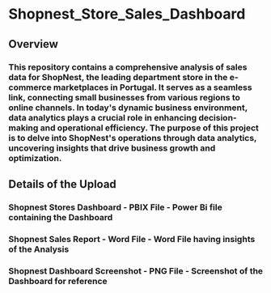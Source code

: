 # Shopnest_Store_Sales_Dashboard

## Overview
### This repository contains a comprehensive analysis of sales data for ShopNest, the leading department store in the e-commerce marketplaces in Portugal. It serves as a seamless link, connecting small businesses from various regions to online channels. In today's dynamic business environment, data analytics plays a crucial role in enhancing decision-making and operational efficiency. The purpose of this project is to delve into ShopNest's operations through data analytics, uncovering insights that drive business growth and optimization.

## Details of the Upload
### Shopnest Stores Dashboard - PBIX File - Power Bi file containing the Dashboard
### Shopnest Sales Report - Word File - Word File having insights of the Analysis
### Shopnest Dashboard Screenshot - PNG File - Screenshot of the Dashboard for reference
